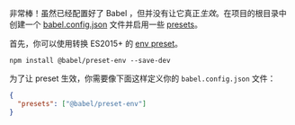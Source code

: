 <p>非常棒！虽然已经配置好了 Babel ，但并没有让它真正<em>生效</em>。在项目的根目录中创建一个 <a href="/docs/usage#configuration">babel.config.json</a> 文件并启用一些 <a href="/docs/presets">presets</a>。</p>

首先，你可以使用转换 ES2015+ 的 <a href="/docs/plugins/preset-env">env preset</a>。

```shell
npm install @babel/preset-env --save-dev
```

<p>
  为了让 preset 生效，你需要像下面这样定义你的 <code>babel.config.json</code> 文件：
</p>

```json
{
  "presets": ["@babel/preset-env"]
}
```
